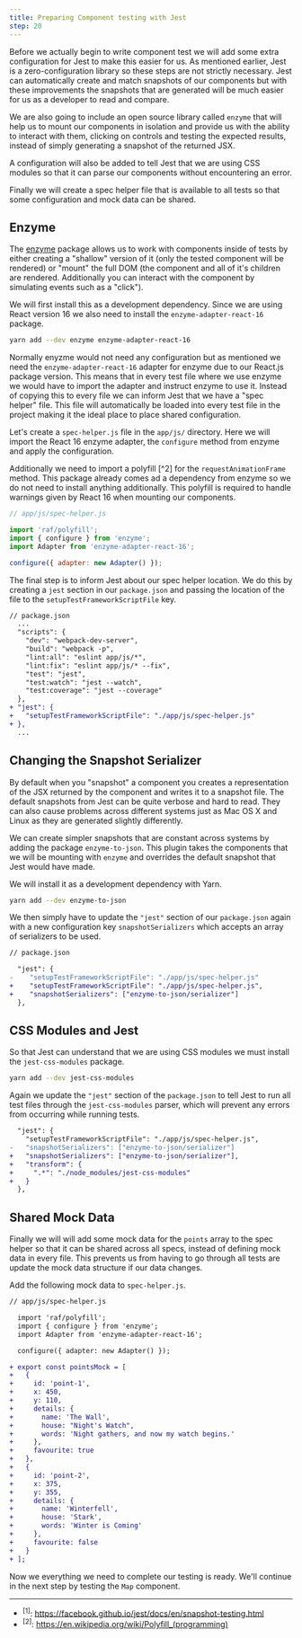 ```yaml
---
title: Preparing Component testing with Jest
step: 20
---
```


Before we actually begin to write component test we will add some extra
configuration for Jest to make this easier for us. As mentioned earlier, Jest is
a zero-configuration library so these steps are not strictly necessary. Jest can
automatically create and match snapshots of our components but with these
improvements the snapshots that are generated will be much easier for us as a
developer to read and compare.

We are also going to include an open source library called `enzyme` that will
help us to mount our components in isolation and provide us with the ability to
interact with them, clicking on controls and testing the expected results,
instead of simply generating a snapshot of the returned JSX.

A configuration will also be added to tell Jest that we are using CSS modules so
that it can parse our components without encountering an error.

Finally we will create a spec helper file that is available to all tests so that
some configuration and mock data can be shared.

## Enzyme

The [enzyme](https://github.com/airbnb/enzyme) package allows us to work with
components inside of tests by either creating a "shallow" version of it (only
the tested component will be rendered) or "mount" the full DOM (the component
and all of it's children are rendered. Additionally you can interact with the
component by simulating events such as a "click").

We will first install this as a development dependency. Since we are using React
version 16 we also need to install the `enzyme-adapter-react-16` package.

```bash
yarn add --dev enzyme enzyme-adapter-react-16
```

Normally enyzme would not need any configuration but as mentioned we need the
`enzyme-adapter-react-16` adapter for enzyme due to our React.js package
version. This means that in every test file where we use enzyme we would have to
import the adapter and instruct enzyme to use it. Instead of copying this to
every file we can inform Jest that we have a "spec helper" file. This file will
automatically be loaded into every test file in the project making it the ideal
place to place shared configuration.

Let's create a `spec-helper.js` file in the `app/js/` directory. Here we will
import the React 16 enzyme adapter, the `configure` method from enzyme and apply
the configuration.

Additionally we need to import a polyfill [^2] for the `requestAnimationFrame`
method. This package already comes ad a dependency from enzyme so we do not need
to install anything additionally. This polyfill is required to handle warnings
given by React 16 when mounting our components.

```js
// app/js/spec-helper.js

import 'raf/polyfill';
import { configure } from 'enzyme';
import Adapter from 'enzyme-adapter-react-16';

configure({ adapter: new Adapter() });
```

The final step is to inform Jest about our spec helper location. We do this by
creating a `jest` section in our `package.json` and passing the location of the
file to the `setupTestFrameworkScriptFile` key.

```diff
// package.json
  ...
  "scripts": {
    "dev": "webpack-dev-server",
    "build": "webpack -p",
    "lint:all": "eslint app/js/*",
    "lint:fix": "eslint app/js/* --fix",
    "test": "jest",
    "test:watch": "jest --watch",
    "test:coverage": "jest --coverage"
  },
+ "jest": {
+   "setupTestFrameworkScriptFile": "./app/js/spec-helper.js"
+ },
  ...
```

## Changing the Snapshot Serializer

By default when you "snapshot" a component you creates a representation of the
JSX returned by the component and writes it to a snapshot file. The default
snapshots from Jest can be quite verbose and hard to read. They can also cause
problems across different systems just as Mac OS X and Linux as they are
generated slightly differently.

We can create simpler snapshots that are constant across systems by adding the
package `enzyme-to-json`. This plugin takes the components that we will be
mounting with `enzyme` and overrides the default snapshot that Jest would have
made.

We will install it as a development dependency with Yarn.

```bash
yarn add --dev enzyme-to-json
```

We then simply have to update the `"jest"` section of our `package.json` again
with a new configuration key `snapshotSerializers` which accepts an array of
serializers to be used.

```diff
// package.json

  "jest": {
-    "setupTestFrameworkScriptFile": "./app/js/spec-helper.js"
+    "setupTestFrameworkScriptFile": "./app/js/spec-helper.js",
+    "snapshotSerializers": ["enzyme-to-json/serializer"]
  },
```

## CSS Modules and Jest

So that Jest can understand that we are using CSS modules we must install the
`jest-css-modules` package.

```bash
yarn add --dev jest-css-modules
```

Again we update the `"jest"` section of the `package.json` to tell Jest to run
all test files through the `jest-css-modules` parser, which will prevent any
errors from occurring while running tests.

```diff
  "jest": {
    "setupTestFrameworkScriptFile": "./app/js/spec-helper.js",
-   "snapshotSerializers": ["enzyme-to-json/serializer"]
+   "snapshotSerializers": ["enzyme-to-json/serializer"],
+   "transform": {
+     ".*": "./node_modules/jest-css-modules"
+   }
  },
```

## Shared Mock Data

Finally we will will add some mock data for the `points` array to the spec
helper so that it can be shared across all specs, instead of defining mock data
in every file. This prevents us from having to go through all tests are update
the mock data structure if our data changes.

Add the following mock data to `spec-helper.js`.

```diff
// app/js/spec-helper.js

  import 'raf/polyfill';
  import { configure } from 'enzyme';
  import Adapter from 'enzyme-adapter-react-16';

  configure({ adapter: new Adapter() });

+ export const pointsMock = [
+   {
+     id: 'point-1',
+     x: 450,
+     y: 110,
+     details: {
+       name: 'The Wall',
+       house: "Night's Watch",
+       words: 'Night gathers, and now my watch begins.'
+     },
+     favourite: true
+   },
+   {
+     id: 'point-2',
+     x: 375,
+     y: 355,
+     details: {
+       name: 'Winterfell',
+       house: 'Stark',
+       words: 'Winter is Coming'
+     },
+     favourite: false
+   }
+ ];
```

Now we everything we need to complete our testing is ready. We'll continue in
the next step by testing the `Map` component.

---

* <sup id="fn-1">[1]</sup>:
  https://facebook.github.io/jest/docs/en/snapshot-testing.html
* <sup id="fn-2">[2]</sup>: https://en.wikipedia.org/wiki/Polyfill_(programming)
